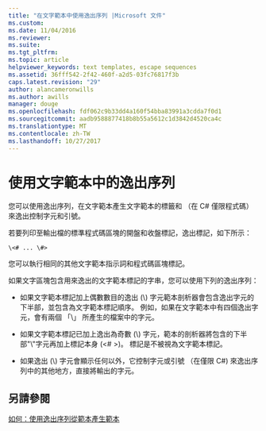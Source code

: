 ```yaml
---
title: "在文字範本中使用逸出序列 |Microsoft 文件"
ms.custom: 
ms.date: 11/04/2016
ms.reviewer: 
ms.suite: 
ms.tgt_pltfrm: 
ms.topic: article
helpviewer_keywords: text templates, escape sequences
ms.assetid: 36fff542-2f42-460f-a2d5-03fc76817f3b
caps.latest.revision: "29"
author: alancameronwills
ms.author: awills
manager: douge
ms.openlocfilehash: fdf062c9b33dd4a160f54bba83991a3cdda7f0d1
ms.sourcegitcommit: aadb9588877418b8b55a5612c1d3842d4520ca4c
ms.translationtype: MT
ms.contentlocale: zh-TW
ms.lasthandoff: 10/27/2017
---
```

# <a name="using-escape-sequences-in-text-templates"></a>使用文字範本中的逸出序列
您可以使用逸出序列，在文字範本產生文字範本的標籤和 （在 C# 僅限程式碼） 來逸出控制字元和引號。  
  
 若要列印至輸出檔的標準程式碼區塊的開盤和收盤標記，逸出標記，如下所示：  
  
```  
\<# ... \#>  
```  
  
 您可以執行相同的其他文字範本指示詞和程式碼區塊標記。  
  
 如果文字區塊包含用來逸出的文字範本標記的字串，您可以使用下列的逸出序列：  
  
-   如果文字範本標記加上偶數數目的逸出 (\\) 字元範本剖析器會包含逸出字元的下半部，並包含為文字範本標記順序。 例如，如果在文字範本中有四個逸出字元，會有兩個 「\\」 所產生的檔案中的字元。  
  
-   如果文字範本標記已加上逸出為奇數 (\\) 字元，範本的剖析器將包含的下半部"\\"字元再加上標記本身 (\<# >)。 標記是不被視為文字範本標記。  
  
-   如果逸出 (\\) 字元會顯示任何以外，它控制字元或引號 （在僅限 C#) 來逸出序列中的其他地方，直接將輸出的字元。  
  
## <a name="see-also"></a>另請參閱  
 [如何：使用逸出序列從範本產生範本](../modeling/how-to-generate-templates-from-templates-by-using-escape-sequences.md)